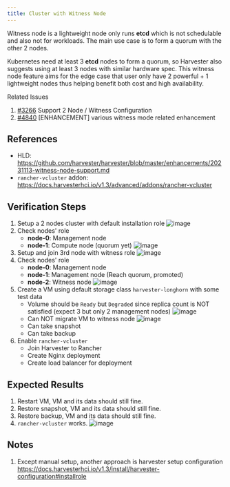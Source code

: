 ```yaml
---
title: Cluster with Witness Node
---
```


Witness node is a lightweight node only runs **etcd** which is not schedulable and also not for workloads. The main use case is to form a quorum with the other 2 nodes.

Kubernetes need at least 3 **etcd** nodes to form a quorum, so Harvester also suggests using at least 3 nodes with similar hardware spec. This witness node feature aims for the edge case that user only have 2 powerful + 1 lightweight nodes thus helping benefit both cost and high availability.

Related Issues
1. [#3266](https://github.com/harvester/harvester/issues/3266) Support 2 Node / Witness Configuration
1. [#4840](https://github.com/harvester/harvester/issues/4840) [ENHANCEMENT] various witness mode related enhancement



## References
* HLD: https://github.com/harvester/harvester/blob/master/enhancements/20231113-witness-node-support.md
* `rancher-vcluster` addon: https://docs.harvesterhci.io/v1.3/advanced/addons/rancher-vcluster

## Verification Steps
1. Setup a 2 nodes cluster with default installation role
   ![image](https://github.com/harvester/harvester/assets/2773781/f2bb5362-9029-4ee3-a8b5-35af2bc10d5d)
1. Check nodes' role
   * **node-0**: Management node
   * **node-1**: Compute node (quorum yet)
   ![image](https://github.com/harvester/harvester/assets/2773781/53121fb0-89b6-4a7a-8bc7-9db41441b1b8)
1. Setup and join 3rd node with witness role
   ![image](https://github.com/harvester/harvester/assets/2773781/0aa70dba-5d7b-4fcf-935c-1b4fad505ae3)
1. Check nodes' role
   * **node-0**: Management node
   * **node-1**: Management node (Reach quorum, promoted)
   * **node-2**: Witness node
   ![image](https://github.com/harvester/harvester/assets/2773781/1b43dd2c-3b7f-4f2d-8fa6-ffd2f4814b00)
1. Create a VM using default storage class `harvester-longhorn` with some test data
   * Volume should be `Ready` but `Degraded` since replica count is NOT satisfied (expect 3 but only 2 management nodes)
     ![image](https://github.com/harvester/harvester/assets/2773781/d8d7fa01-c3ac-49cb-8afa-08df42c6a2dd)
   * Can NOT migrate VM to witness node
     ![image](https://github.com/harvester/harvester/assets/2773781/0a10825d-91e9-4d1c-993d-89c84708d2fa)
   * Can take snapshot
   * Can take backup
1. Enable `rancher-vcluster`
   * Join Harvester to Rancher
   * Create Nginx deployment
   * Create load balancer for deployment

## Expected Results
1. Restart VM, VM and its data should still fine.
1. Restore snapshot, VM and its data should still fine.
1. Restore backup, VM and its data should still fine.
1. `rancher-vcluster` works.
   ![image](https://github.com/harvester/harvester/assets/2773781/3424370a-3f47-47dd-8225-ee8080df8e01)


## Notes
1. Except manual setup, another approach is harvester setup configuration
   https://docs.harvesterhci.io/v1.3/install/harvester-configuration#installrole